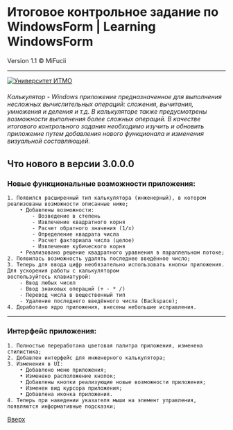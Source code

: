 # Итоговое контрольное задание по WindowsForm | Learning WindowsForm

Version 1.1 © MiFucii
___
<a id="Start"></a>
[![Университет ИТМО](https://upload.wikimedia.org/wikipedia/commons/thumb/4/43/ITMO_University_official_logo_horizontal.png/1200px-ITMO_University_official_logo_horizontal.png)](https://en.itmo.ru)

###### Калькулятор - Windows приложение предназначенное для выполнения несложных вычислительных операций: сложения, вычитания, умножения и деления и т.д. В калькуляторе также предусмотрены возможности выполнения более сложных операций. В качестве итогового контрольного задания необходимо изучить и обновить приложение путем добавления нового функционала и изменения визуальной составляющей.

## Что нового в версии 3.0.0.0 
### Новые функциональные возможности приложения:

    1. Появился расширенный тип калькулятора (инженерный), в котором реализованы возможности описанные ниже;
        • Добавлены возможности:
            - Возведение в степень
            - Извлечение квадратного корня
            - Расчет обратного значения (1/x)
            - Определение квадрата числа
            - Расчет факториала числа (целое)
            - Извлечение кубического корня
        • Реализовано решение квадратного уравнения в параллельном потоке;
    2. Появилась возможность удалять последнее введённое число;
    3. Теперь для ввода цифр необязательно использовать кнопки приложения. Для ускорения работы с калькулятором  
    воспользуйтесь клавиатурой:
        - Ввод любых чисел
        - Ввод знаковых операций (+ - * /)
        - Перевод числа в вещественный тип
        - Удаление последнего введённого числа (Backspace);
    4. Доработано ядро приложения, внесены небольшие исправления.

___
### Интерфейс приложения:
    1. Полностью переработана цветовая палитра приложения, изменена стилистика;
    2. Добавлен интерфейс для инженерного калькулятора;
    3. Изменения в UI:
        • Добавлено меню приложения;
        • Изменено расположение кнопок;
        • Добавлены кнопки реализующие новые возможности приложения;
        • Изменен вид курсора приложения;
        • Добавлена иконка приложения.
    4. Теперь при наведении указателя мыши на элемент управления, появляются информативные подсказки;
    
[Вверх](#Start)

